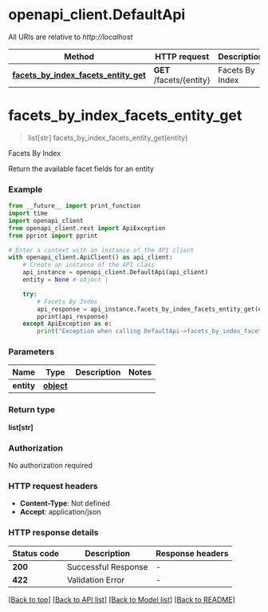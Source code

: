# openapi_client.DefaultApi

All URIs are relative to *http://localhost*

Method | HTTP request | Description
------------- | ------------- | -------------
[**facets_by_index_facets_entity_get**](DefaultApi.md#facets_by_index_facets_entity_get) | **GET** /facets/{entity} | Facets By Index


# **facets_by_index_facets_entity_get**
> list[str] facets_by_index_facets_entity_get(entity)

Facets By Index

Return the available facet fields for an entity

### Example

```python
from __future__ import print_function
import time
import openapi_client
from openapi_client.rest import ApiException
from pprint import pprint

# Enter a context with an instance of the API client
with openapi_client.ApiClient() as api_client:
    # Create an instance of the API class
    api_instance = openapi_client.DefaultApi(api_client)
    entity = None # object | 

    try:
        # Facets By Index
        api_response = api_instance.facets_by_index_facets_entity_get(entity)
        pprint(api_response)
    except ApiException as e:
        print("Exception when calling DefaultApi->facets_by_index_facets_entity_get: %s\n" % e)
```

### Parameters

Name | Type | Description  | Notes
------------- | ------------- | ------------- | -------------
 **entity** | [**object**](.md)|  | 

### Return type

**list[str]**

### Authorization

No authorization required

### HTTP request headers

 - **Content-Type**: Not defined
 - **Accept**: application/json

### HTTP response details
| Status code | Description | Response headers |
|-------------|-------------|------------------|
**200** | Successful Response |  -  |
**422** | Validation Error |  -  |

[[Back to top]](#) [[Back to API list]](../README.md#documentation-for-api-endpoints) [[Back to Model list]](../README.md#documentation-for-models) [[Back to README]](../README.md)


